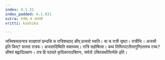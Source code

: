 ```yaml
---
index: 4.1.31
index_padded: 4.1.031
sutra: रात्रेश् च अजसौ
vritti: kashika

---
```

जस्विषयादन्यत्र सञ्ज्ञायां छन्दसि च रात्रिशब्दात् ङीप् प्रत्ययो भवति। या च रात्री सृष्टा। रात्रीभिः। अजसौ इति किम्? यास्ता रात्रयः। अजसादिष्विति वक्तव्यम्। रात्रिं सहोषित्वा। कथं तिमिरपटलैरवगुण्ठिताश्च रत्र्यः? ङीषयं बह्वादिलक्षणः। तत्र हि पठ्यते कृदिकारादक्तिनः, सर्वतो ऽक्तिन्नर्थातित्येके इति।